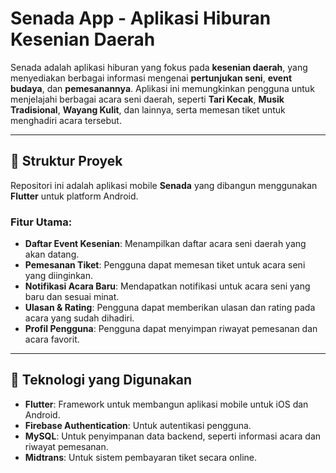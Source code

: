 # Senada App - Aplikasi Hiburan Kesenian Daerah

Senada adalah aplikasi hiburan yang fokus pada **kesenian daerah**, yang menyediakan berbagai informasi mengenai **pertunjukan seni**, **event budaya**, dan **pemesanannya**. Aplikasi ini memungkinkan pengguna untuk menjelajahi berbagai acara seni daerah, seperti **Tari Kecak**, **Musik Tradisional**, **Wayang Kulit**, dan lainnya, serta memesan tiket untuk menghadiri acara tersebut.

---

## 📁 Struktur Proyek

Repositori ini adalah aplikasi mobile **Senada** yang dibangun menggunakan **Flutter** untuk platform Android.

### Fitur Utama:
- **Daftar Event Kesenian**: Menampilkan daftar acara seni daerah yang akan datang.
- **Pemesanan Tiket**: Pengguna dapat memesan tiket untuk acara seni yang diinginkan.
- **Notifikasi Acara Baru**: Mendapatkan notifikasi untuk acara seni yang baru dan sesuai minat.
- **Ulasan & Rating**: Pengguna dapat memberikan ulasan dan rating pada acara yang sudah dihadiri.
- **Profil Pengguna**: Pengguna dapat menyimpan riwayat pemesanan dan acara favorit.

---

## 🚀 Teknologi yang Digunakan

- **Flutter**: Framework untuk membangun aplikasi mobile untuk iOS dan Android.
- **Firebase Authentication**: Untuk autentikasi pengguna.
- **MySQL**: Untuk penyimpanan data backend, seperti informasi acara dan riwayat pemesanan.
- **Midtrans**: Untuk sistem pembayaran tiket secara online.
  
